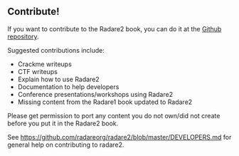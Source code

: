 ## Contribute!

If you want to contribute to the Radare2 book, you can do it at the [Github repository](https://github.com/radareorg/radare2-book).

Suggested contributions include:

* Crackme writeups
* CTF writeups
* Explain how to use Radare2
* Documentation to help developers
* Conference presentations/workshops using Radare2
* Missing content from the Radare1 book updated to Radare2

Please get permission to port any content you do not own/did not create before you put it in the Radare2 book.

See <https://github.com/radareorg/radare2/blob/master/DEVELOPERS.md> for general help on contributing to radare2.

